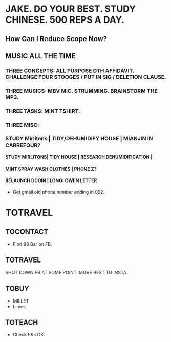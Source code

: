 # JAKE. DO YOUR BEST. STUDY CHINESE. 500 REPS A DAY.

## How Can I Reduce Scope Now? 
## MUSIC ALL THE TIME

### THREE CONCEPTS: ALL PURPOSE DTH AFFIDAVIT. CHALLENGE FOUR STOOGES / PUT IN SIG / DELETION CLAUSE. 
### THREE MUSICS: MBV MIC. STRUMMING. BRAINSTORM THE MP3.
### THREE TASKS: MINT TSHIRT. 
### THREE MISC: 


### STUDY Mirlitons | TIDY/DEHUMIDIFY HOUSE | MIANJIN IN CARREFOUR?

#### STUDY MIRLITONS| TIDY HOUSE | RESEARCH DEHUMIDIFICATION | 
#### MINT SPRAY WASH CLOTHES | PHONE Z? 
#### RELAUNCH DCOIN | LONG: OWEN LETTER



- Get gmail old phone number ending in 092. 

# TOTRAVEL


## TOCONTACT 

- Find 98 Bar on FB.

## TOTRAVEL

SHUT DOWN FB AT SOME POINT. MOVE BEST TO INSTA.

## TOBUY

- MILLET
- Limes 

## TOTEACH

- Check PRs OK.
